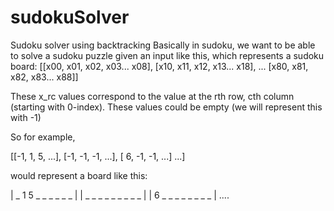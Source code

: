 # sudokuSolver
Sudoku solver using backtracking
Basically in sudoku, we want to be able to solve a sudoku puzzle given an input like this, which represents a sudoku board:
[[x00, x01, x02, x03... x08],
 [x10, x11, x12, x13... x18],
 ...
 [x80, x81, x82, x83... x88]]
 
These x_rc values correspond to the value at the rth row, cth column (starting with 0-index). These values could be empty (we will represent this with -1)

So for example,

[[-1,  1,  5, ...],
 [-1, -1, -1, ...],
 [ 6, -1, -1, ...]
 ...]
 
would represent a board like this:

| _ 1 5 _ _ _ _ _ _ |
| _ _ _ _ _ _ _ _ _ |
| 6 _ _ _ _ _ _ _ _ |
  ....
  
